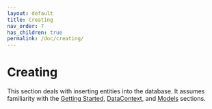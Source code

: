 ```yaml
---
layout: default
title: Creating
nav_order: 7
has_children: true
permalink: /doc/creating/
---
```


# Creating

This section deals with inserting entities into the database.  It assumes
familiarity with the [Getting Started](../getting-started/),
[DataContext](../datacontext/), and [Models](../models/) sections.

